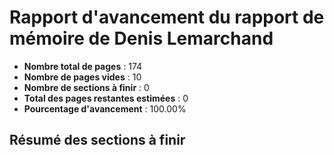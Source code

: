 # Rapport d'avancement du rapport de mémoire de Denis Lemarchand

- **Nombre total de pages** : 174
- **Nombre de pages vides** : 10
- **Nombre de sections à finir** : 0
- **Total des pages restantes estimées** : 0
- **Pourcentage d'avancement** : 100.00%

## Résumé des sections à finir
